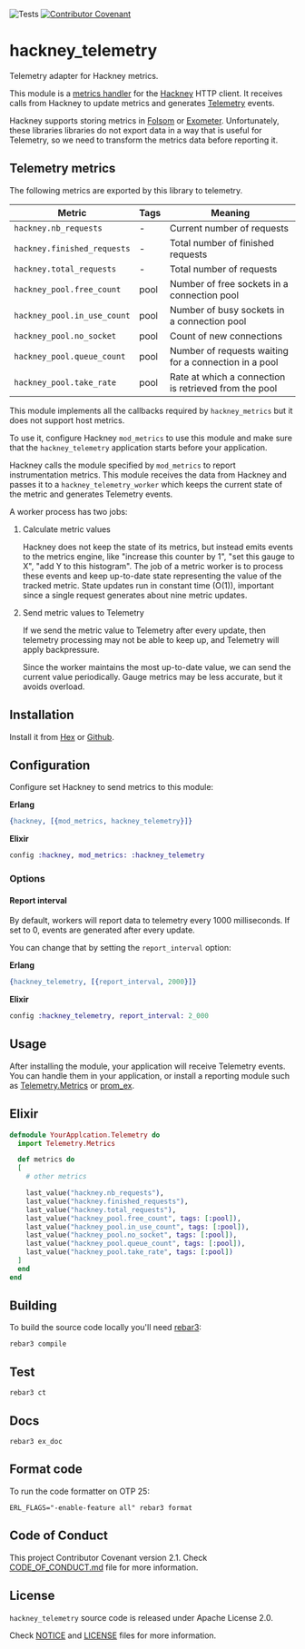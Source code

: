 ![Tests](https://github.com/TheRealReal/hackney_telemetry/actions/workflows/ci.yml/badge.svg)
[![Contributor Covenant](https://img.shields.io/badge/Contributor%20Covenant-2.1-4baaaa.svg)](CODE_OF_CONDUCT.md)

# hackney_telemetry

Telemetry adapter for Hackney metrics.

This module is a [metrics handler](https://github.com/benoitc/hackney/blob/master/README.md#metrics)
for the [Hackney](https://github.com/benoitc/hackney) HTTP client. It receives
calls from Hackney to update metrics and generates [Telemetry](https://github.com/beam-telemetry/telemetry) events.

Hackney supports storing metrics in [Folsom](https://hex.pm/packages/folsom) or
[Exometer](https://hex.pm/packages/exometer_core). Unfortunately, these
libraries libraries do not export data in a way that is useful for Telemetry,
so we need to transform the metrics data before reporting it.

## Telemetry metrics

The following metrics are exported by this library to telemetry.

| Metric                      | Tags | Meaning                                               |
| --------------------------- | ---- | ----------------------------------------------------- |
| `hackney.nb_requests`       | -    | Current number of requests                            |
| `hackney.finished_requests` | -    | Total number of finished requests                     |
| `hackney.total_requests`    | -    | Total number of requests                              |
| `hackney_pool.free_count`   | pool | Number of free sockets in a connection pool           |
| `hackney_pool.in_use_count` | pool | Number of busy sockets in a connection pool           |
| `hackney_pool.no_socket`    | pool | Count of new connections                              |
| `hackney_pool.queue_count`  | pool | Number of requests waiting for a connection in a pool |
| `hackney_pool.take_rate`    | pool | Rate at which a connection is retrieved from the pool |

This module implements all the callbacks required by `hackney_metrics` but it does
not support host metrics.

To use it, configure Hackney `mod_metrics` to use this module and make sure
that the `hackney_telemetry` application starts before your application.

Hackney calls the module specified by `mod_metrics` to report instrumentation
metrics. This module receives the data from Hackney and passes it to a
`hackney_telemetry_worker` which keeps the current state of the metric and
generates Telemetry events.

A worker process has two jobs:

1.  Calculate metric values

    Hackney does not keep the state of its metrics, but instead emits events to
    the metrics engine, like "increase this counter by 1", "set this gauge to X",
    "add Y to this histogram". The job of a metric worker is to process these
    events and keep up-to-date state representing the value of the tracked metric.
    State updates run in constant time (O(1)), important since a single
    request generates about nine metric updates.

2.  Send metric values to Telemetry

    If we send the metric value to Telemetry after every update, then
    telemetry processing may not be able to keep up, and Telemetry will apply
    backpressure.

    Since the worker maintains the most up-to-date value, we can send the current
    value periodically. Gauge metrics may be less accurate, but it avoids overload.

## Installation

Install it from [Hex](https://hex.pm/packages/hackney_telemetry) or
[Github](https://github.com/TheRealReal/hackney_telemetry).

## Configuration

Configure set Hackney to send metrics to this module:

**Erlang**

```erlang
{hackney, [{mod_metrics, hackney_telemetry}]}
```

**Elixir**

```elixir
config :hackney, mod_metrics: :hackney_telemetry
```

### Options

#### Report interval

By default, workers will report data to telemetry every 1000 milliseconds.
If set to 0, events are generated after every update.

You can change that by setting the `report_interval` option:

**Erlang**

```erlang
{hackney_telemetry, [{report_interval, 2000}]}
```

**Elixir**

```elixir
config :hackney_telemetry, report_interval: 2_000
```

## Usage

After installing the module, your application will receive Telemetry events.
You can handle them in your application, or install a reporting module such
as [Telemetry.Metrics](https://hex.pm/packages/telemetry_metrics)
or [prom_ex](https://hex.pm/packages/prom_ex).

## Elixir

```elixir
defmodule YourApplcation.Telemetry do
  import Telemetry.Metrics

  def metrics do
  [
    # other metrics

    last_value("hackney.nb_requests"),
    last_value("hackney.finished_requests"),
    last_value("hackney.total_requests"),
    last_value("hackney_pool.free_count", tags: [:pool]),
    last_value("hackney_pool.in_use_count", tags: [:pool]),
    last_value("hackney_pool.no_socket", tags: [:pool]),
    last_value("hackney_pool.queue_count", tags: [:pool]),
    last_value("hackney_pool.take_rate", tags: [:pool])
  ]
  end
end
```

## Building

To build the source code locally you'll need [rebar3](https://github.com/erlang/rebar3):

```
rebar3 compile
```

## Test

```console
rebar3 ct
```

## Docs

```console
rebar3 ex_doc
```

## Format code

To run the code formatter on OTP 25:

```console
ERL_FLAGS="-enable-feature all" rebar3 format
```

## Code of Conduct

This project  Contributor Covenant version 2.1. Check [CODE_OF_CONDUCT.md](CODE_OF_CONDUCT.md) file for more information.

## License

`hackney_telemetry` source code is released under Apache License 2.0.

Check [NOTICE](NOTICE) and [LICENSE](LICENSE) files for more information.
